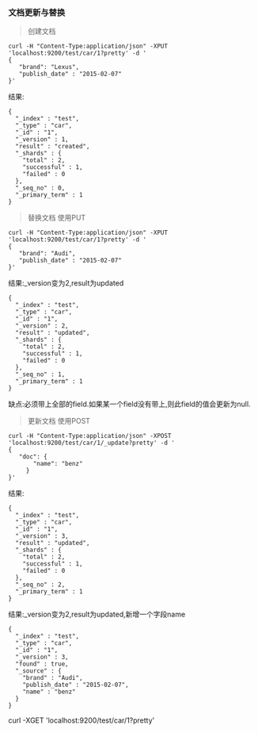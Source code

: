 ### 文档更新与替换
> 创建文档
```
curl -H "Content-Type:application/json" -XPUT 'localhost:9200/test/car/1?pretty' -d ' 
{
   "brand": "Lexus", 
   "publish_date" : "2015-02-07"
}'
```
结果:
```
{
  "_index" : "test",
  "_type" : "car",
  "_id" : "1",
  "_version" : 1,
  "result" : "created",
  "_shards" : {
    "total" : 2,
    "successful" : 1,
    "failed" : 0
  },
  "_seq_no" : 0,
  "_primary_term" : 1
}
```
> 替换文档 使用PUT
```
curl -H "Content-Type:application/json" -XPUT 'localhost:9200/test/car/1?pretty' -d ' 
{
   "brand": "Audi", 
   "publish_date" : "2015-02-07"
}'
```
结果:_version变为2,result为updated
```
{
  "_index" : "test",
  "_type" : "car",
  "_id" : "1",
  "_version" : 2,
  "result" : "updated",
  "_shards" : {
    "total" : 2,
    "successful" : 1,
    "failed" : 0
  },
  "_seq_no" : 1,
  "_primary_term" : 1
}
```
缺点:必须带上全部的field.如果某一个field没有带上,则此field的值会更新为null.

> 更新文档 使用POST
```
curl -H "Content-Type:application/json" -XPOST 'localhost:9200/test/car/1/_update?pretty' -d ' 
{
   "doc": {
       "name": "benz"
     }
}'
```
结果:
```
{
  "_index" : "test",
  "_type" : "car",
  "_id" : "1",
  "_version" : 3,
  "result" : "updated",
  "_shards" : {
    "total" : 2,
    "successful" : 1,
    "failed" : 0
  },
  "_seq_no" : 2,
  "_primary_term" : 1
}
```
结果:_version变为2,result为updated,新增一个字段name
```
{
  "_index" : "test",
  "_type" : "car",
  "_id" : "1",
  "_version" : 3,
  "found" : true,
  "_source" : {
    "brand" : "Audi",
    "publish_date" : "2015-02-07",
    "name" : "benz"
  }
}
```

curl -XGET 'localhost:9200/test/car/1?pretty'